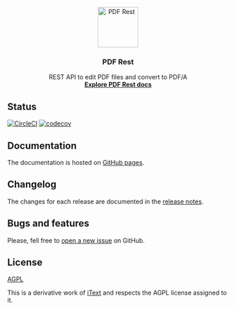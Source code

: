 <p align="center">
  <a href="https://marxjmoura.github.io/pdfrest">
    <img src="https://marxjmoura.github.io/pdfrest/img/logo.svg" alt="PDF Rest" width="92">
  </a>
  <h3 align="center">
    PDF Rest
  </h3>
  <p align="center">
    REST API to edit PDF files and convert to PDF/A
    <br>
    <a href="https://marxjmoura.github.io/pdfrest"><strong>Explore PDF Rest docs</strong></a>
  </p>
</p>

## Status

[![CircleCI](https://circleci.com/gh/marxjmoura/pdfrest.svg?style=shield)](https://circleci.com/gh/marxjmoura/pdfrest)
[![codecov](https://codecov.io/gh/marxjmoura/pdfrest/branch/master/graph/badge.svg)](https://codecov.io/gh/marxjmoura/pdfrest)

## Documentation

The documentation is hosted on [GitHub pages](https://marxjmoura.github.io/pdfrest).

## Changelog

The changes for each release are documented in the [release notes](https://github.com/marxjmoura/pdfrest/releases).

## Bugs and features

Please, fell free to [open a new issue](https://github.com/marxjmoura/pdfrest/issues) on GitHub.

## License

[AGPL](https://github.com/marxjmoura/pdfrest/blob/master/LICENSE)

This is a derivative work of [iText](https://github.com/itext) and respects the AGPL license assigned to it.
